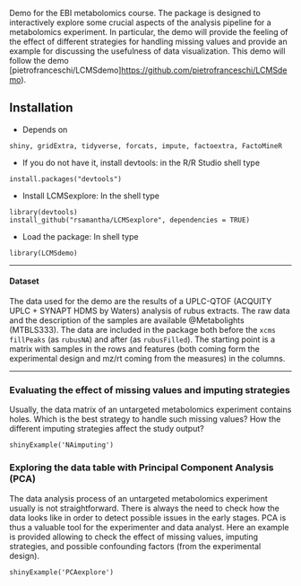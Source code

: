 Demo for the EBI metabolomics course. The package is designed to interactively explore some crucial aspects of the analysis pipeline for a metabolomics experiment. In particular, the demo will provide the feeling of the effect of different strategies for handling missing values and provide an example for discussing the usefulness of data visualization. This demo will follow the demo [pietrofranceschi/LCMSdemo]https://github.com/pietrofranceschi/LCMSdemo).

## Installation

* Depends on
```
shiny, gridExtra, tidyverse, forcats, impute, factoextra, FactoMineR
```

* If you do not have it, install devtools: in the R/R Studio shell type
```{r}
install.packages("devtools")
```
* Install LCMSexplore: In the shell type
```{r}
library(devtools)
install_github("rsamantha/LCMSexplore", dependencies = TRUE) 
```

* Load the package: In shell type
```{r}
library(LCMSdemo)
```

******

#### Dataset
The data used for the demo are the results of a UPLC-QTOF (ACQUITY UPLC + SYNAPT HDMS by Waters) analysis of rubus extracts. The raw data and the description of the samples are available @Metabolights (MTBLS333). The data are included in the package both before the `xcms fillPeaks` (as `rubusNA`) and after (as `rubusFilled`). The starting point is a matrix with samples in the rows and features (both coming form the experimental design and mz/rt coming from the measures) in the columns.


*******

### Evaluating the effect of missing values and imputing strategies

Usually, the data matrix of an untargeted metabolomics experiment contains holes. Which is the best strategy to handle such missing values? How the different imputing strategies affect the study output?

```{r}
shinyExample('NAimputing')
```

### Exploring the data table with Principal Component Analysis (PCA)

The data analysis process of an untargeted metabolomics experiment usually is not straightforward. There is always the need to check how the data looks like in order to detect possible issues in the early stages. PCA is thus a valuable tool for the experimenter and data analyst. Here an example is provided allowing to check the effect of missing values, imputing strategies, and possible confounding factors (from the experimental design).

```{r}
shinyExample('PCAexplore')
```



